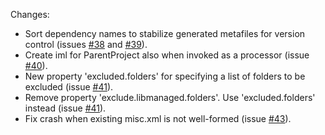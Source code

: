 Changes:

* Sort dependency names to stabilize generated metafiles for version control  (issues [#38][1] and [#39][2]).
* Create iml for ParentProject also when invoked as a processor (issue [#40][3]).
* New property 'excluded.folders' for specifying a list of folders to be excluded (issue [#41][4]).
* Remove property 'exclude.libmanaged.folders'. Use 'excluded.folders' instead (issue [#41][4]).
* Fix crash when existing misc.xml is not well-formed (issue [#43][5]).

[1]: https://github.com/mpeltonen/sbt-idea/issues/38
[2]: https://github.com/mpeltonen/sbt-idea/issues/39
[3]: https://github.com/mpeltonen/sbt-idea/issues/40
[4]: https://github.com/mpeltonen/sbt-idea/issues/41
[5]: https://github.com/mpeltonen/sbt-idea/issues/43

